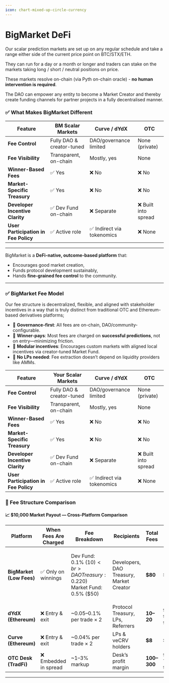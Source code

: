 ```yaml
---
icon: chart-mixed-up-circle-currency
---
```


# BigMarket DeFi

Our scalar prediction markets are set up on any regular  schedule and take a range either side of the current price point on BTC/STX/ETH.

They can run for a day or a month or longer and traders can stake on the markets taking long / short / neutral positions on price.

These markets resolve on-chain (via Pyth on-chain oracle) - **no human intervention is required**.

The DAO can empower any entity to become a Market Creator and thereby create funding channels for partner projects in a fully decentralised manner.

### ✅ What Makes BigMarket Different

| Feature                              | BM Scalar Markets         | Curve / dYdX              | OTC                 |
| ------------------------------------ | ------------------------- | ------------------------- | ------------------- |
| **Fee Control**                      | Fully DAO & creator-tuned | DAO/governance limited    | None (private)      |
| **Fee Visibility**                   | Transparent, on-chain     | Mostly, yes               | None                |
| **Winner-Based Fees**                | ✅ Yes                     | ❌ No                      | ❌ No                |
| **Market-Specific Treasury**         | ✅ Yes                     | ❌ No                      | ❌ No                |
| **Developer Incentive Clarity**      | ✅ Dev Fund on-chain       | ❌ Separate                | ❌ Built into spread |
| **User Participation in Fee Policy** | ✅ Active role             | ✅ Indirect via tokenomics | ❌ None              |

***

BigMarket is a **DeFi-native, outcome-based platform** that:

* Encourages good market creation,
* Funds protocol development sustainably,
* Hands **fine-grained fee control** to the community.

***

### ✅ BigMarket Fee Model

Our fee structure is decentralized, flexible, and aligned with stakeholder incentives in a way that is truly distinct from traditional OTC and Ethereum-based derivatives platforms;

* 🔑  **Governance-first**: All fees are on-chain, DAO/community-configurable.
* 🔑  **Winner-pays**: Most fees are charged on **successful predictions**, not on entry—minimizing friction.
* 🔑  **Modular incentives**: Encourages custom markets with aligned local incentives via creator-tuned Market Fund.
* 🔑  **No LPs needed**: Fee extraction doesn’t depend on liquidity providers like AMMs.

| Feature                              | Your Scalar Markets       | Curve / dYdX              | OTC                 |
| ------------------------------------ | ------------------------- | ------------------------- | ------------------- |
| **Fee Control**                      | Fully DAO & creator-tuned | DAO/governance limited    | None (private)      |
| **Fee Visibility**                   | Transparent, on-chain     | Mostly, yes               | None                |
| **Winner-Based Fees**                | ✅ Yes                     | ❌ No                      | ❌ No                |
| **Market-Specific Treasury**         | ✅ Yes                     | ❌ No                      | ❌ No                |
| **Developer Incentive Clarity**      | ✅ Dev Fund on-chain       | ❌ Separate                | ❌ Built into spread |
| **User Participation in Fee Policy** | ✅ Active role             | ✅ Indirect via tokenomics | ❌ None              |

### 🧾 Fee Structure Comparison

#### 📈 $10,000 Market Payout — Cross-Platform Comparison

| **Platform**             | **When Fees Are Charged** | **Fee Breakdown**                                                                  | **Recipients**                           | **Total Fees** | **Net to Trader** |
| ------------------------ | ------------------------- | ---------------------------------------------------------------------------------- | ---------------------------------------- | -------------- | ----------------- |
| **BigMarket (Low Fees)** | ✅ Only on winnings        | <p>Dev Fund: 0.1% ($10)<br>DAO Treasury: 0.2% ($20)<br>Market Fund: 0.5% ($50)</p> | Developers, DAO Treasury, Market Creator | **$80**        | **$9,920**        |
| **dYdX (Ethereum)**      | ❌ Entry & exit            | \~0.05–0.1% per trade × 2                                                          | Protocol Treasury, LPs, Referrers        | **$10–$20**    | **$9,980–$9,990** |
| **Curve (Ethereum)**     | ❌ Entry & exit            | \~0.04% per trade × 2                                                              | LPs & veCRV holders                      | **$8**         | **$9,992**        |
| **OTC Desk (TradFi)**    | ❌ Embedded in spread      | \~1–3% markup                                                                      | Desk’s profit margin                     | **$100–$300**  | **$9,700–$9,900** |

***

